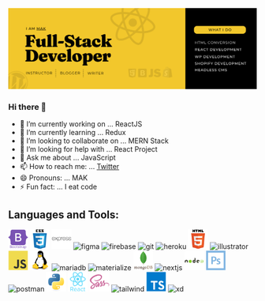 <img src="https://raw.githubusercontent.com/mak360/mak360/main/banner.png" alt="banner">

### Hi there 👋

- 🔭 I’m currently working on ... ReactJS
- 🌱 I’m currently learning ... Redux
- 👯 I’m looking to collaborate on ... MERN Stack
- 🤔 I’m looking for help with ... React Project
- 💬 Ask me about ... JavaScript
- 📫 How to reach me: ... [Twitter](https://twitter.com/mak360360)
- 😄 Pronouns: ... MAK
- ⚡ Fun fact: ... I eat code

## Languages and Tools:

<p align="left">
    <!-- img src="https://raw.githubusercontent.com/devicons/devicon/master/icons/android/android-original-wordmark.svg" alt="android" width="40" height="40" /--> 
    <!-- img src="https://raw.githubusercontent.com/devicons/devicon/master/icons/amazonwebservices/amazonwebservices-original-wordmark.svg" alt="aws" width="40" height="40" /-->
    <img src="https://raw.githubusercontent.com/devicons/devicon/master/icons/bootstrap/bootstrap-plain-wordmark.svg" alt="bootstrap" width="40" height="40" />
    <!-- img src="https://raw.githubusercontent.com/devicons/devicon/master/icons/c/c-original.svg" alt="c" width="40" height="40" /-->
    <!-- img src="https://cdn.worldvectorlogo.com/logos/codeigniter.svg" alt="codeigniter" width="40" height="40" /--> 
    <!-- img src="https://raw.githubusercontent.com/devicons/devicon/master/icons/cplusplus/cplusplus-original.svg" alt="cplusplus" width="40" height="40" /--> 
    <img src="https://raw.githubusercontent.com/devicons/devicon/master/icons/css3/css3-original-wordmark.svg" alt="css3" width="40" height="40" /> 
    <!-- img src="https://www.vectorlogo.zone/logos/dartlang/dartlang-icon.svg" alt="dart" width="40" height="40" /--> 
    <img src="https://raw.githubusercontent.com/devicons/devicon/master/icons/express/express-original-wordmark.svg" alt="express" width="40" height="40" /> 
    <img src="https://www.vectorlogo.zone/logos/figma/figma-icon.svg" alt="figma" width="40" height="40" /> 
    <img src="https://www.vectorlogo.zone/logos/firebase/firebase-icon.svg" alt="firebase" width="40" height="40" /> 
    <!-- img src="https://www.vectorlogo.zone/logos/pocoo_flask/pocoo_flask-icon.svg" alt="flask" width="40" height="40" /--> 
    <!-- img src="https://www.vectorlogo.zone/logos/flutterio/flutterio-icon.svg" alt="flutter" width="40" height="40" /--> 
    <!-- img src="https://www.vectorlogo.zone/logos/framer/framer-icon.svg" alt="framer" width="40" height="40" /--> 
    <!-- img src="https://www.vectorlogo.zone/logos/google_cloud/google_cloud-icon.svg" alt="gcp" width="40" height="40" /-->
    <img src="https://www.vectorlogo.zone/logos/git-scm/git-scm-icon.svg" alt="git" width="40" height="40" />
    <!-- img src="https://raw.githubusercontent.com/devicons/devicon/master/icons/go/go-original.svg" alt="go" width="40" height="40" /-->
    <img src="https://www.vectorlogo.zone/logos/heroku/heroku-icon.svg" alt="heroku" width="40" height="40" />
    <img src="https://raw.githubusercontent.com/devicons/devicon/master/icons/html5/html5-original-wordmark.svg" alt="html5" width="40" height="40" /> 
    <img src="https://www.vectorlogo.zone/logos/adobe_illustrator/adobe_illustrator-icon.svg" alt="illustrator" width="40" height="40" />
    <!-- img src="https://raw.githubusercontent.com/devicons/devicon/master/icons/java/java-original.svg" alt="java" width="40" height="40" /--> 
    <img src="https://raw.githubusercontent.com/devicons/devicon/master/icons/javascript/javascript-original.svg" alt="javascript" width="40" height="40" />
    <!-- img src="https://www.vectorlogo.zone/logos/jestjsio/jestjsio-icon.svg" alt="jest" width="40" height="40" /-->
    <!-- img src="https://raw.githubusercontent.com/devicons/devicon/master/icons/laravel/laravel-plain-wordmark.svg" alt="laravel" width="40" height="40" /-->
    <img src="https://raw.githubusercontent.com/devicons/devicon/master/icons/linux/linux-original.svg" alt="linux" width="40" height="40" /> 
    <img src="https://www.vectorlogo.zone/logos/mariadb/mariadb-icon.svg" alt="mariadb" width="40" height="40" />
    <img src="https://raw.githubusercontent.com/prplx/svg-logos/5585531d45d294869c4eaab4d7cf2e9c167710a9/svg/materialize.svg" alt="materialize" width="40" height="40" />
    <img src="https://raw.githubusercontent.com/devicons/devicon/master/icons/mongodb/mongodb-original-wordmark.svg" alt="mongodb" width="40" height="40" />
    <img src="https://cdn.worldvectorlogo.com/logos/nextjs-2.svg" alt="nextjs" width="40" height="40" />
    <img src="https://raw.githubusercontent.com/devicons/devicon/master/icons/nodejs/nodejs-original-wordmark.svg" alt="nodejs" width="40" height="40" /> 
    <img src="https://raw.githubusercontent.com/devicons/devicon/master/icons/photoshop/photoshop-line.svg" alt="photoshop" width="40" height="40" />
    <!-- img src="https://raw.githubusercontent.com/devicons/devicon/master/icons/php/php-original.svg" alt="php" width="40" height="40" /--> 
    <img src="https://www.vectorlogo.zone/logos/getpostman/getpostman-icon.svg" alt="postman" width="40" height="40" /> </a>
    <img src="https://raw.githubusercontent.com/devicons/devicon/master/icons/python/python-original.svg" alt="python" width="40" height="40" />
    <img src="https://raw.githubusercontent.com/devicons/devicon/master/icons/react/react-original-wordmark.svg" alt="react" width="40" height="40" />
    <!-- img src="https://reactnative.dev/img/header_logo.svg" alt="reactnative" width="40" height="40" /-->
    <img src="https://raw.githubusercontent.com/devicons/devicon/master/icons/sass/sass-original.svg" alt="sass" width="40" height="40" />
    <img src="https://www.vectorlogo.zone/logos/tailwindcss/tailwindcss-icon.svg" alt="tailwind" width="40" height="40" />
    <img src="https://raw.githubusercontent.com/devicons/devicon/master/icons/typescript/typescript-original.svg" alt="typescript" width="40" height="40" />
    <img src="https://cdn.worldvectorlogo.com/logos/adobe-xd.svg" alt="xd" width="40" height="40" />
</p>

<br/>
